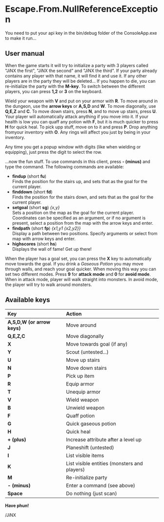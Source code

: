 Escape.From.NullReferenceException
==================================

You need to put your api key in the bin/debug folder of the ConsoleApp.exe to make it run...

User manual
-----------

When the game starts it will try to initialize a party with 3 players called "JiNX the first", "JiNX the second" and "JiNX the third". If your party already contains any player with that name, it will find it and use it. If any other players are in the party they will be deleted...
If you happen to die, you can re-initialize the party with the **M-key**.
To switch between the different players, you can press **1,2** or **3** on the keyboard.

Wield your weapon with **V** and put on your armor with **R**.
To move around in the dungeon, use the **arrow keys** or **A,S,D** and **W**. To move diagonally, use **Q,E,Z** and **C**. To move down stairs, press **N**, and to move up stairs, press **U**. Your player will automatically attack anything if you move into it. If your health is low you can quaff any potion with **F**, but it is much quicker to press **H** for quick heal. To pick upp stuff, move on to it and press **P**. Drop anything fromyour inventory with **O**. Any rings will affect you just by being in your inventory.

Any time you get a popup window with digits (like when wielding or equipping), just press the digit to select the row.

...now the fun stuff. To use commands in this client, press **- (minus)** and type the command. The following commands are available:

- **findup** (short **fu**)<br>Finds the position for the stairs up, and sets that as the goal for the current player.
- **finddown** (short **fd**)<br>Finds the position for the stairs down, and sets that as the goal for the current player.
- **setgoal** (short **sg**) *{x,y}*<br>Sets a position on the map as the goal for the current player. Coordinates can be specified as an argument, or if no argument is present, select a position from the map with the arrow keys and enter.
- **findpath** (short **fp**) *{x1,y1 {x2,y2}}*<br>Display a path between two positions. Specify arguments or select from map with arrow keys and enter.
- **highscores** (short **hs**)<br>Displays the wall of fame! Get up there!

When the player has a goal set, you can press the **X** key to automatically move towards the goal. If you drink a *Gaseous Potion* you may move through walls, and reach your goal quicker. When moving this way you can set two different modes. Press **9** for **attack mode** and **0** for **avoid mode**. When in attack mode, player will walk straight into monsters. In avoid mode, the player will try to walk around monsters.

Available keys
--------------

Key|Action
:--|:-----
**A,S,D,W (or arrow keys)** | Move around
**Q,E,Z,C** | Move diagonally
**X** | Move towards goal (if any)
**Y** | Scout (untested...)
**U** | Move up stairs
**N** | Move down stairs
**P** | Pick up item
**R** | Equip armor
**T** | Unequip armor
**V** | Wield weapon
**B** | Unwield weapon
**F** | Quaff potion
**G** | Quick gaseous potion
**H** | Quick heal
**+ (plus)** | Increase attribute after a level up
**J** | Planeshift (untested)
**I** | List visible items
**K** | List visible entities (monsters and players)
**M** | Re-initialize party
**- (minus)** | Enter a command (see above)
**Space** | Do nothing (just scan)


**Have phun!**

/JiNX
